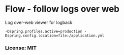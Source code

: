 # Flow - follow logs over web
Log over-web viewer for logback

```
-Dspring.profiles.active=production -Dspring.config.location=file:/application.yml
```

### License: MIT
